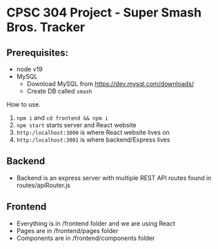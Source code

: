 # CPSC 304 Project - Super Smash Bros. Tracker

## Prerequisites:
- node v19
- MySQL
  - Download MySQL from https://dev.mysql.com/downloads/
  - Create DB called `smash`

How to use.
1. `npm i` and `cd frontend && npm i`
2. `npm start` starts server and React website
3. `http:/localhost:3000` is where React website lives on
4. `http:/localhost:3001` is where backend/Express lives

## Backend
- Backend is an express server with multiple REST API routes found in routes/apiRouter.js

## Frontend
- Everything is in /frontend folder and we are using React
- Pages are in /frontend/pages folder
- Components are in /frontend/components folder
